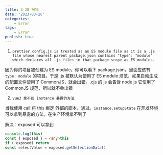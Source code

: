 ```yaml
---
title: 3-20 报错
date: '2023-03-20'
categories:
    - Error
tags:
    - Error
publish: true
---
```


1. `prettier.config.js is treated as an ES module file as it is a .js file whose nearest parent package.json contains "type": "module" which declares all .js files in that package scope as ES modules.`

因为你的项目被创建为 ES module。你可以看下 package.json，里面应该有 `type: module` 的项目。于是 .js 被默认为使用了 ES module 规范，如果自动生成的配置文件使用了 CommonJS，就会出错。.cjs 的 js 会告诉 node.js 它使用了 CommonJS 规范，所以就不会出错

2. `vue3 拿不到 instance 暴露的方法`

当我使用 call 将 this 绑定 外部的脚本，通过，`instance.setupState` 在开发环境可以拿到暴露的方法，在生产环境拿不到了

解决：exposed 可以拿到

```ts
console.log(this)
const { exposed } = <any>this
if (!exposed) return
const selectValue = exposed.getSelectionData()
```
